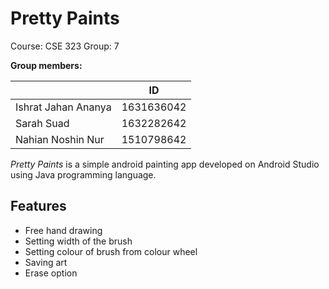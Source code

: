 # Pretty Paints

Course: CSE 323
Group: 7

**Group members:**


|                |ID                          |
|----------------|-------------------------------|
|Ishrat Jahan Ananya|1631636042             |
|Sarah Suad      |1632282642            |
|Nahian Noshin Nur         |1510798642           |


*Pretty Paints* is a simple android painting app developed on Android Studio using Java programming language.

## Features
* Free hand drawing
* Setting width of the brush
* Setting colour of brush from colour wheel
* Saving art
* Erase option
